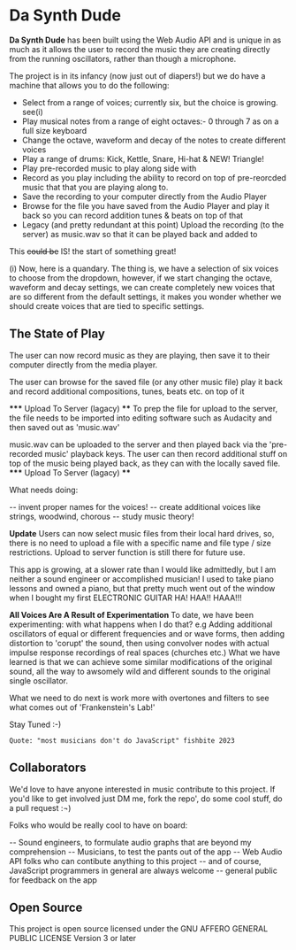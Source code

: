 # Da Synth Dude

**Da Synth Dude** has been built using the Web Audio API and is unique in as much as
it allows the user to record the music they are creating directly from the running
oscillators, rather than though a microphone.

The project is in its infancy (now just out of diapers!) but we do have a machine that allows you to do the
following:

- Select from a range of voices; currently six, but the choice is growing. see(i)
- Play musical notes from a range of eight octaves:- 0 through 7 as on a full size
  keyboard
- Change the octave, waveform and decay of the notes to create different voices
- Play a range of drums: Kick, Kettle, Snare, Hi-hat & NEW! Triangle!
- Play pre-recorded music to play along side with
- Record as you play including the ability to record on top of pre-reorcded music that
  that you are playing along to.
- Save the recording to your computer directly from the Audio Player
- Browse for the file you have saved from the Audio Player and play it back so you can record addition tunes & beats on top of that
- Legacy (and pretty redundant at this point) Upload the recording (to the server) as music.wav so that it can be played back and added to

This ~~could be~~ IS! the start of something great!

(i) Now, here is a quandary. The thing is, we have a selection of six voices to choose from the dropdown, however, if we start changing the octave, waveform and decay settings, we can create completely new voices that are so different from the default settings, it makes you wonder whether we should create voices that are tied to specific settings.

## The State of Play

The user can now record music as they are playing, then save it to their computer directly from the media player.

The user can browse for the saved file (or any other music file) play it back and record additional compositions, tunes, beats etc. on top of it

**\*\*\*** Upload To Server (lagacy) **\*\***
To prep the file for upload to the server, the file needs to be imported into editing software such as Audacity and then saved out as 'music.wav'

music.wav can be uploaded to the server and then played back via the 'pre-recorded music' playback keys. The user can then record additional stuff on top of the music being played back, as they can with the locally saved file.
**\*\*\*** Upload To Server (lagacy) **\*\***

What needs doing:

-- invent proper names for the voices!
-- create additional voices like strings, woodwind, chorous
-- study music theory!

**Update**
Users can now select music files from their local hard drives, so, there is no need to upload a file with a specific name and file type / size restrictions. Upload to server function is still there for future use.

This app is growing, at a slower rate than I would like admittedly, but I am neither a sound engineer or accomplished musician! I used to take piano lessons and owned a piano, but that pretty much went out of the window when I bought my first ELECTRONIC GUITAR HA! HAA!! HAAA!!!

**All Voices Are A Result of Experimentation** To date, we have been experimenting: with what happens when I do that? e.g Adding additional oscillators of equal or different frequencies and or wave forms, then adding distortion to 'corupt' the sound, then using convolver nodes with actual impulse response recordings of real spaces (churches etc.) What we have learned is that we can achieve some similar modifications of the original sound, all the way to awsomely wild and different sounds to the original single oscillator.

What we need to do next is work more with overtones and filters to see what comes out of 'Frankenstein's Lab!'

Stay Tuned :-)

    Quote: "most musicians don't do JavaScript" fishbite 2023

## Collaborators

We'd love to have anyone interested in music contribute to this project. If you'd like
to get involved just DM me, fork the repo', do some cool stuff, do a pull request :¬)

Folks who would be really cool to have on board:

-- Sound engineers, to formulate audio graphs that are beyond my comprehension
-- Musicians, to test the pants out of the app
-- Web Audio API folks who can contibute anything to this project
-- and of course, JavaScript programmers in general are always welcome
-- general public for feedback on the app

## Open Source

This project is open source licensed under the
GNU AFFERO GENERAL PUBLIC LICENSE Version 3 or later

